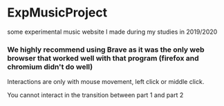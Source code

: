 # ExpMusicProject
some experimental music website I made during my studies in 2019/2020

### We highly recommend using Brave as it was the only web browser that worked well with that program (firefox and chromium didn't do well)

Interactions are only with mouse movement, left click or middle click.

You cannot interact in the transition between part 1 and part 2